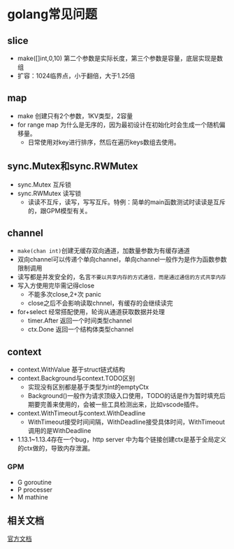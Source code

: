 # golang常见问题

## slice

- make([]int,0,10) 第二个参数是实际长度，第三个参数是容量，底层实现是数组
- 扩容：1024临界点，小于翻倍，大于1.25倍

## map

- make 创建只有2个参数，1KV类型，2容量
- for range map 为什么是无序的，因为最初设计在初始化时会生成一个随机偏移量。
  - 日常使用对key进行排序，然后在遍历keys数组去使用。

## sync.Mutex和sync.RWMutex

- sync.Mutex 互斥锁
- sync.RWMutex 读写锁
  - 读读不互斥，读写，写写互斥。特例：简单的main函数测试时读读是互斥的，跟GPM模型有关。

## channel

- `make(chan int)`创建无缓存双向通道，加数量参数为有缓存通道
- 双向channel可以传递个单向channel，单向channel一般作为是作为函数参数限制调用
- 读写都是并发安全的，名言`不要以共享内存的方式通信，而是通过通信的方式共享内存`
- 写入方使用完毕需记得close
  - 不能多次close,2+次 panic
  - close之后不会影响读取chnnel，有缓存的会继续读完
- for+select 经常搭配使用，轮询从通道获取数据并处理
  - timer.After 返回一个时间类型channel
  - ctx.Done 返回一个结构体类型channel

## context

- context.WithValue 基于struct链式结构
- context.Background与context.TODO区别
  - 实现没有区别都是基于类型为int的emptyCtx
  - Background()一般作为请求顶级入口使用，TODO的话是作为暂时填充后期要完善来使用的，会被一些工具检测出来，比如vscode插件。
- context.WithTimeout与context.WithDeadline
  - WithTimeout接受时间间隔，WithDeadline接受具体时间，WithTimeout调用的是WithDeadline
- 1.13.1~1.13.4存在一个bug，http server 中为每个链接创建ctx是基于全局定义的ctx做的，导致内存泄漏。


### GPM

- G goroutine
- P processer
- M mathine



## 相关文档

[官方文档](https://golang.google.cn/doc/)